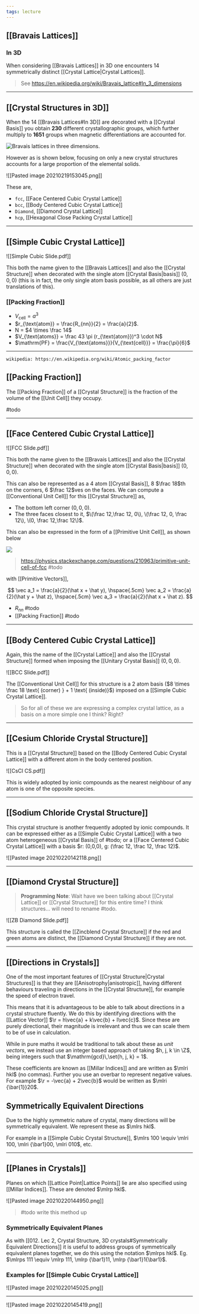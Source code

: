 ```yaml
---
tags: lecture
---
```


## [[Bravais Lattices]]

### In 3D

When considering [[Bravais Lattices]] in 3D one encounters 14 symmetrically distinct [[Crystal Lattice|Crystal Lattices]].

> See https://en.wikipedia.org/wiki/Bravais_lattice#In_3_dimensions

---

## [[Crystal Structures in 3D]]

When the 14 [[Bravais Lattices#In 3D]] are decorated with a [[Crystal Basis]] you obtain **230** different crystallographic groups, which further multiply to **1651** groups when magnetic differentiations are accounted for.

![Bravais lattices in three dimensions.](https://users.aber.ac.uk/ruw/teach/334/bravais_3d.png)

However as is shown below, focusing on only a new crystal structures accounts for a large proportion of the elemental solids.

![[Pasted image 20210219153045.png]]

These are,

- `fcc`, [[Face Centered Cubic Crystal Lattice]]
- `bcc`, [[Body Centered Cubic Crystal Lattice]]
- `Diamond`, [[Diamond Crystal Lattice]]
- `hcp`, [[Hexagonal Close Packing Crystal Lattice]]

---

## [[Simple Cubic Crystal Lattice]]

![[Simple Cubic Slide.pdf]]

This both the name given to the [[Bravais Lattices]] and also the [[Crystal Structure]] when decorated with the single atom [[Crystal Basis|basis]] $(0, 0, 0)$ (this is in fact, the only single atom basis possible, as all others are just translations of this).

### [[Packing Fraction]]
- $V_{\text{cell}} = a^3$
- $r_{\text{atom}} = \frac{R_{nn}}{2} = \frac{a}{2}$.
- N = $4 \times \frac 14$
- $V_{\text{atoms}} = \frac 43 \pi (r_{\text{atom}})^3 \cdot N$
- $\mathrm{PF} = \frac{V_{\text{atoms}}}{V_{\text{cell}}} = \frac{\pi}{6}$

---

```
wikipedia: https://en.wikipedia.org/wiki/Atomic_packing_factor
```

## [[Packing Fraction]]

The [[Packing Fraction]] of a [[Crystal Structure]] is the fraction of the volume of the [[Unit Cell]] they occupy.

#todo

---

## [[Face Centered Cubic Crystal Lattice]]

![[FCC Slide.pdf]]

This both the name given to the [[Bravais Lattices]] and also the [[Crystal Structure]] when decorated with the single atom [[Crystal Basis|basis]] $(0, 0, 0)$.

This can also be represented as a 4 atom [[Crystal Basis]], 8 $\frac 18$th on the corners, 6 $\frac 12$ves on the faces. We can compute a [[Conventional Unit Cell]] for this [[Crystal Structure]] as,

- The bottom left corner $(0,0,0)$.
- The three faces closest to it, $\(\frac 12,\frac 12, 0\), \(\frac 12, 0, \frac 12\), \(0, \frac 12,\frac 12\)$.

This can also be expressed in the form of a [[Primitive Unit Cell]], as shown below

![](https://i.stack.imgur.com/TGa4T.png)

> https://physics.stackexchange.com/questions/210963/primitive-unit-cell-of-fcc #todo

with [[Primitive Vectors]],

$$
\vec a_1 = \frac{a}{2}(\hat x + \hat y),
\hspace{.5cm}
\vec a_2 = \frac{a}{2}(\hat y + \hat z),
\hspace{.5cm}
\vec a_3 = \frac{a}{2}(\hat x + \hat z).
$$

- $R_{nn}$ #todo 
- [[Packing Fraction]] #todo 

---

## [[Body Centered Cubic Crystal Lattice]]

Again, this the name of the [[Crystal Lattice]] and also the [[Crystal Structure]] formed when imposing the [[Unitary Crystal Basis]] $(0,0,0)$.

![[BCC Slide.pdf]]

The [[Conventional Unit Cell]] for this structure is a 2 atom basis ($8 \times \frac 18 \text{ (corner) } + 1 \text{ (inside)}$) imposed on a [[Simple Cubic Crystal Lattice]].

> So for all of these we are expressing a complex crystal lattice, as a basis on a more simple one I think? Right?

---

## [[Cesium Chloride Crystal Structure]]

This is a [[Crystal Structure]] based on the [[Body Centered Cubic Crystal Lattice]] with a different atom in the body centered position.

![[CsCl CS.pdf]]

This is widely adopted by ionic compounds as the nearest neighbour of any atom is one of the opposite species.

---

## [[Sodium Chloride Crystal Structure]]

This crystal structure is another frequently adopted by ionic compounds. It can be expressed either as a [[Simple Cubic Crystal Lattice]] with a two atom heterogeneous [[Crystal Basis]] of #todo; or a [[Face Centered Cubic Crystal Lattice]] with a basis $r: (0,0,0), g: (\frac 12, \frac 12, \frac 12)$.

![[Pasted image 20210220142118.png]]

---

## [[Diamond Crystal Structure]]

> **Programming Note**: Wait have we been talking about [[Crystal Lattice]] or [[Crystal Structure]] for this entire time? I think structures... will need to rename #todo.

![[ZB Diamond Slide.pdf]]

This structure is called the [[Zincblend Crystal Structure]] if the red and green atoms are distinct, the [[Diamond Crystal Structure]] if they are not.

---

## [[Directions in Crystals]]

One of the most important features of [[Crystal Structure|Crystal Structures]] is that they are [[Anisotrophy|anisotropic]], having different behaviours traveling in directions in the [[Crystal Structure]], for example the speed of electron travel.

This means that it is advantageous to be able to talk about directions in a crystal structure fluently. We do this by identifying directions with the [[Lattice Vector]] $\r = h\vec{a} + k\vec{b} + l\vec{c}$. Since these are purely directional, their magnitude is irrelevant and thus we can scale them to be of use in calculation.

While in pure maths it would be traditional to talk about these as *unit vectors*, we instead use an integer based approach of taking $h, j, k \in \Z$, being integers such that $\mathrm{gcd}\,\set{h, j, k} = 1$.

These coefficients are known as [[Millar Indices]] and are written as $\mlri hkl$ (no commas). Further you use an overbar to represent negative values. For example $\r = -\vec{a} + 2\vec{b}$ would be written as $\mlri {\bar{1}}20$.

## Symmetrically Equivalent Directions

Due to the highly symmetric nature of crystal, many directions will be symmetrically equivalent. We represent these as $\mlrs hkl$.

For example in a [[Simple Cubic Crystal Structure]], $\mlrs 100 \equiv \mlri 100, \mlri {\bar1}00, \mlri 010$, etc.

---

## [[Planes in Crystals]]

Planes on which [[Lattice Point|Lattice Points]] lie are also specified using [[Millar Indices]]. These are denoted $\mlrp hkl$.

![[Pasted image 20210220144950.png]]

> #todo write this method up

### Symmetrically Equivalent Planes

As with [[012. Lec 2, Crystal Structure, 3D crystals#Symmetrically Equivalent Directions]] it is useful to address groups of symmetrically equivalent  planes together, we do this using the notation $\mlrps hkl$. Eg. $\mlrps 111 \equiv \mlrp 111, \mlrp {\bar1}11, \mlrp {\bar1}1{\bar1}$.

### Examples for [[Simple Cubic Crystal Lattice]]

![[Pasted image 20210220145025.png]]

---

![[Pasted image 20210220145419.png]]